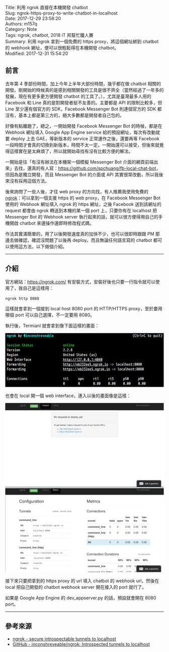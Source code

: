 Title: 利用 ngrok 直接在本機開發 chatbot  
Slug: ngrok-https-proxy-to-write-chatbot-in-localhost  
Date: 2017-12-29 23:58:20  
Authors: m157q  
Category: Note  
Tags: ngrok, chatbot, 2018 iT 邦幫忙鐵人賽  
Summary: 利用 ngrok 拿到一個免費的 https proxy，將這個網址綁到 chatbot 的 webhook 網址，便可以很輕鬆得在本機開發 chatbot。  
Modified: 2017-12-31 15:54:20  
  
  
## 前言  
  
去年第 4 季部份時間，加上今年上半年大部份時間，幾乎都在做 chatbot 相關的開發。剛開始的時候真的是感到相關開發的工具是很不齊全（當然經過了一年多的發展，現在有更多更方便開發 chatbot 的工具了。），尤其是臺灣最多人用的 Facebook 和 Line 真的是對開發者挺不友善的。主要都是 API 的限制比較多，但 Line 至少還有個官方的 SDK，Facebook Messenger Bot 則連個官方的 SDK 都沒有，基本上都是第三方的，絕大多數都是開發者自己包的。  
  
好像有點離題了，總之，一開始開發 Facebook Messenger Bot 的時候，都是在 Webhook 網址填入 Google App Engine service 給的預設網址，每次有改動就要 deploy 上去 GAE，等新版本的 service 正常運作之後，還要再等 Facebook 一段時間才會真的切換到新版本，時間不太一定。一開始還可以接受，但後來就覺得這樣實在是太麻煩了，所以就開始尋找有沒有比較方便的解法。  
  
一開始是往「有沒有辦法在本機架一個模擬 Messenger Bot 介面的網頁前端出來」去找，還真的有人寫：<https://github.com/spchuang/fb-local-chat-bot>，但因為是獨立開發，而且 Messenger Bot 的介面或 API 其實很常改動，所以我後來沒有採用這個方法。  
  
後來詢問了一些人後，才往 web proxy 的方向找，有人推薦我使用免費的 [ngrok](https://ngrok.com/)：可以拿到一個支援 https 的 web proxy，在 Facebook Messenger Bot 使用的 Webhook 網址填入 ngrok 的 https 網址，之後 Facebook 送到該網址的 request 都會由 ngrok 轉送到本機的某一個 port 上，只要你有在 localhost 把 Messenger Bot 的 Webhook server 執行起來的話，就可以很方便得用自己的手機開啟 chatbot 來邊操作邊即時修改程式碼。  
  
作法其實滿簡單的，用了以後開發速度真的加快不少，也可以很即時跟跟 PM 那邊去做確認，確認沒問題了以後再 deploy。而且無論任何語言寫的 chatbot 都可以使用這方法，以下做個介紹。  
  
---  
  
## 介紹  
  
官方網站：<https://ngrok.com/> 有安裝方式，安裝好後也只要一行指令就可以使用了，我自己是這樣用：  
  
`ngrok http 8080`  
  
這樣就會拿到一個接到 local host 8080 port 的 HTTP/HTTPS proxy，至於要用哪個 port 可以自己選擇，不一定要用 8080。  
  
執行後，Termianl 就會拿到像下面這樣的畫面：  
  
![ngrok cli](/files/ngrok-https-proxy-to-write-chatbot-in-localhost/ngrok-cli.jpg)  
  
也會在 local 開一個 web interface，連入以後的畫面像是這樣：  
  
![ngrok web admin 1](/files/ngrok-https-proxy-to-write-chatbot-in-localhost/ngrok-web-admin-1.jpg)  
![ngrok web admin 2](/files/ngrok-https-proxy-to-write-chatbot-in-localhost/ngrok-web-admin-2.jpg)  
  
接下來只要把拿到的 https proxy 的 url 填入 chatbot 的 webhook url，然後在 local 把自己開發的 chatbot webhook server 開在接入的 port 就行了。  
  
如果是 Google App Engine 的 dev_appserver.py 的話，預設就會開在 8080 port。  
  
---  
  
## 參考來源  
  
+ [ngrok - secure introspectable tunnels to localhost](https://ngrok.com/)  
+ [GitHub - inconshreveable/ngrok: Introspected tunnels to localhost](https://github.com/inconshreveable/ngrok)  

